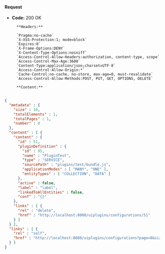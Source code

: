 #### Request

* **Code:** 200 OK

        **Headers:**

        `Pragma:no-cache`
        `X-XSS-Protection:1; mode=block`
        `Expires:0`
        `X-Frame-Options:DENY`
        `X-Content-Type-Options:nosniff`
        `Access-Control-Allow-Headers:authorization, content-type, scope`
        `Access-Control-Max-Age:3600`
        `Content-Type:application/json;charset=UTF-8`
        `Access-Control-Allow-Origin:*`
        `Cache-Control:no-cache, no-store, max-age=0, must-revalidate`
        `Access-Control-Allow-Methods:POST, PUT, GET, OPTIONS, DELETE`

        **Content:**

```json
    
{
  "metadata" : {
    "size" : 10,
    "totalElements" : 1,
    "totalPages" : 1,
    "number" : 0
  },
  "content" : [ {
    "content" : {
      "id" : 51,
      "pluginDefinition" : {
        "id" : 95,
        "name" : "PluginTest",
        "type" : "SERVICE",
        "sourcePath" : "plugins/test/bundle.js",
        "applicationModes" : [ "MANY", "ONE" ],
        "entityTypes" : [ "COLLECTION", "DATA" ]
      },
      "active" : false,
      "label" : "label",
      "linkedToAllEntities" : false,
      "conf" : "{}"
    },
    "links" : [ {
      "rel" : "delete",
      "href" : "http://localhost:8080/uiplugins/configurations/51"
    } ]
  } ],
  "links" : [ {
    "rel" : "self",
    "href" : "http://localhost:8080/uiplugins/configurations?page=0&size=10&sort=id,asc"
  } ]
}
```
